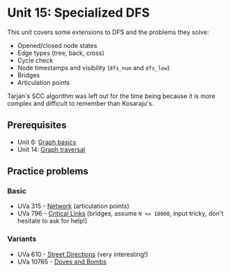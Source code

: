 # Unit 15: Specialized DFS
This unit covers some extensions to DFS and the problems they solve:
- Opened/closed node states
- Edge types (tree, back, cross)
- Cycle check
- Node timestamps and visibility (`dfs_num` and `dfs_low`)
- Bridges
- Articulation points

Tarjan's SCC algorithm was left out for the time being because it is more complex and difficult to remember than Kosaraju's.

## Prerequisites
- Unit 6: [Graph basics](../06-graph-basics)
- Unit 14: [Graph traversal](../14-traversal)

## Practice problems

### Basic
- UVa 315 - [Network](https://uva.onlinejudge.org/external/3/315.pdf) (articulation points)
- UVa 796 - [Critical Links](https://uva.onlinejudge.org/external/7/796.pdf) (bridges, assume `N <= 10000`, input tricky, don't hesitate to ask for help!)

### Variants
- UVa 610 - [Street Directions](https://uva.onlinejudge.org/external/6/610.pdf) (very interesting!)
- UVa 10765 - [Doves and Bombs](https://uva.onlinejudge.org/external/107/10765.pdf)
